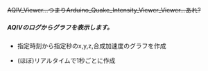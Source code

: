 
~~AQIV_Viewer...つまりArduino_Quake_Intensity_Viewer_Viewer...あれ?~~

##### AQIVのログからグラフを表示します。

- 指定時刻から指定秒のx,y,z,合成加速度のグラフを作成

- (ほぼ)リアルタイムで1秒ごとに作成
